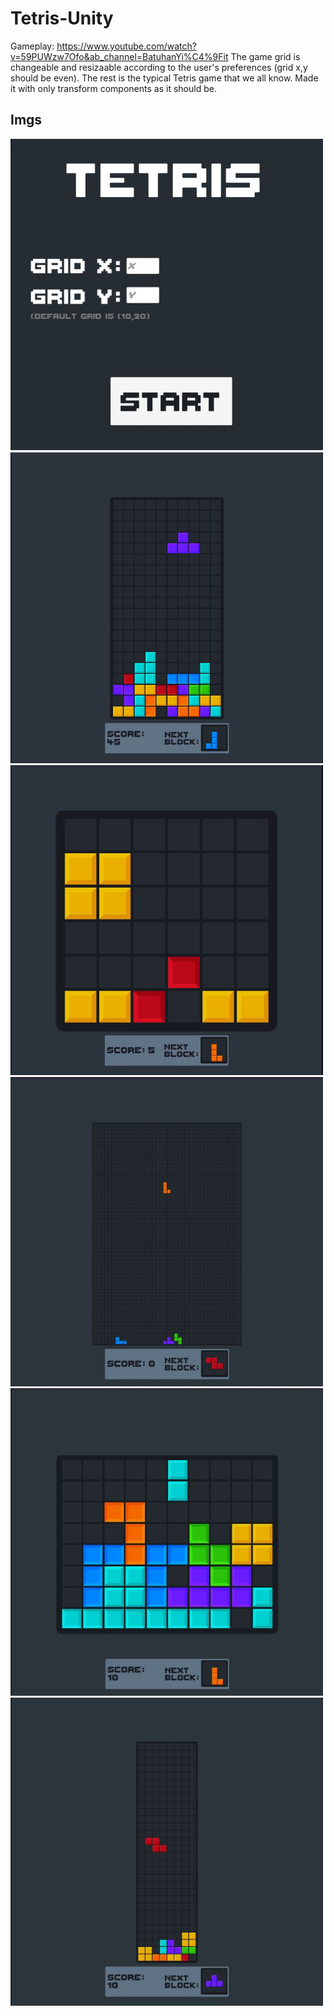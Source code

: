 # Tetris-Unity
Gameplay: https://www.youtube.com/watch?v=59PUWzw7Ofo&ab_channel=BatuhanYi%C4%9Fit
The game grid is changeable and resizaable according to the user's preferences (grid x,y should be even). The rest is the typical Tetris game that we all know. Made it with only transform components as it should be.

## Imgs
<img src="refimgs/1.1.JPG" width="500" >  <img src="refimgs/2.JPG" width="500" >
<img src="refimgs/3.JPG" width="500" >  <img src="refimgs/4.JPG" width="500" >
<img src="refimgs/5.JPG" width="500" >  <img src="refimgs/6.1.JPG" width="500" >
